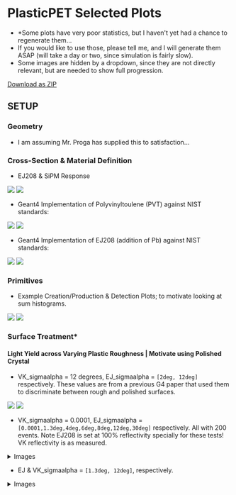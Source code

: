 # PlasticPET Selected Plots  

- *Some plots have very poor statistics, but I haven't yet had a chance to regenerate them... 
- If you would like to use those, please tell me, and I will generate them ASAP (will take a day or two, since simulation is fairly slow).
- Some images are hidden by a dropdown, since they are not directly relevant, but are needed to show full progression.  

<a href="https://github.com/akhilsadam/PlasticPET-graphicx/archive/refs/heads/main.zip">Download as ZIP</a>


## SETUP

### Geometry

- I am assuming Mr. Proga has supplied this to satisfaction...  

### Cross-Section & Material Definition

- EJ208 & SiPM Response

![](0-CrossSection/EJ208.png) ![](0-CrossSection/SiPM.jpg)

- Geant4 Implementation of Polyvinyltoulene (PVT) against NIST standards:  

![](0-CrossSection/PVT_G4_VS_NIST_CS.png) ![](0-CrossSection/PVT_G4_VS_NIST_L.png)  

- Geant4 Implementation of EJ208 (addition of Pb) against NIST standards:  

![](0-CrossSection/PVT_G4_W_Pb_CS.png) ![](0-CrossSection/PVT_G4_W_Pb_L.png)  

### Primitives

- Example Creation/Production & Detection Plots; to motivate looking at sum histograms.

![](1-Primitives/Creation.png) ![](1-Primitives/Detection.png)  

### Surface Treatment*

#### Light Yield across Varying Plastic Roughness | Motivate using Polished Crystal

- VK_sigmaalpha = 12 degrees, EJ_sigmaalpha = `[2deg, 12deg]` respectively. These values are from a previous G4 paper that used them to discriminate between rough and polished surfaces.

![](2-Surfaces/EJVK-2-12.png) ![](2-Surfaces/EJVK-12-12.png) 

- VK_sigmaalpha = 0.0001, EJ_sigmaalpha = `[0.0001,1.3deg,4deg,6deg,8deg,12deg,30deg]` respectively. All with 200 events. Note EJ208 is set at 100% reflectivity specially for these tests! VK reflectivity is as measured.  

<details>
<summary>Images</summary>

![](2-Surfaces/EJVK-0.0001.png) ![](2-Surfaces/EJVK-1.3-0.0001.png)  

![](2-Surfaces/EJVK-4-0.0001.png) ![](2-Surfaces/EJVK-6-0.0001.png)  

![](2-Surfaces/EJVK-8-0.0001.png) ![](2-Surfaces/EJVK-12-0.0001.png)   

![](2-Surfaces/EJVK-30-0.0001.png)   

</details>

- EJ & VK_sigmaalpha = `[1.3deg, 12deg]`, respectively.  

<details>
<summary>Images</summary>

![](2-Surfaces/EJVK-1.3.png) ![](2-Surfaces/EJVK-12.png)  

</details>




